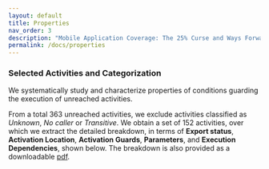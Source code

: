 ```yaml
---
layout: default
title: Properties
nav_order: 3
description: "Mobile Application Coverage: The 25% Curse and Ways Forward"
permalink: /docs/properties
---
```


### Selected Activities and Categorization

We systematically study and characterize properties of conditions guarding the execution of 
unreached activities.

From a total 363 unreached activities, we exclude activities classified as <i>Unknown</i>, <i>No caller</i> or <i>Transitive</i>. We obtain a set of 152 activities, over which we extract the detailed breakdown, in terms of <b>Export status</b>, <b>Activation Location</b>, <b>Activation Guards</b>, <b>Parameters</b>, and <b>Execution Dependencies</b>, shown below.
The breakdown is also provided as a downloadable [pdf](../assets/data/full-properties.pdf).



<object data="../assets/images/full-properties.pdf" width="1000" height="1000" type='application/pdf'>
</object>


